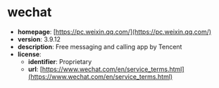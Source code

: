 # wechat

- **homepage**: [https://pc.weixin.qq.com/](https://pc.weixin.qq.com/)
- **version**: 3.9.12
- **description**: Free messaging and calling app by Tencent
- **license**:
  - **identifier**: Proprietary
  - **url**: [https://www.wechat.com/en/service_terms.html](https://www.wechat.com/en/service_terms.html)

